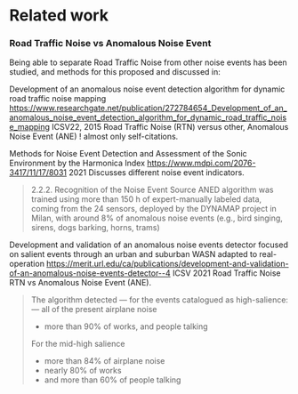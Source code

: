 
# Related work


### Road Traffic Noise vs Anomalous Noise Event
Being able to separate Road Traffic Noise from other noise events has been studied,
and methods for this proposed and discussed in:

Development of an anomalous noise event detection algorithm for dynamic road traffic noise mapping
https://www.researchgate.net/publication/272784654_Development_of_an_anomalous_noise_event_detection_algorithm_for_dynamic_road_traffic_noise_mapping
ICSV22, 2015
Road Traffic Noise (RTN) versus other, Anomalous Noise Event (ANE)
! almost only self-citations.

Methods for Noise Event Detection and Assessment of the Sonic Environment by the Harmonica Index 
https://www.mdpi.com/2076-3417/11/17/8031 
2021
Discusses different noise event indicators.

> 2.2.2. Recognition of the Noise Event Source
> ANED algorithm was trained using more than 150 h of expert-manually labeled data,
> coming from the 24 sensors, deployed by the DYNAMAP project in Milan, with around 8% of anomalous noise events
> (e.g., bird singing, sirens, dogs barking, horns, trams)

Development and validation of an anomalous noise events detector focused on salient events through an urban and suburban WASN adapted to real-operation
https://merit.url.edu/ca/publications/development-and-validation-of-an-anomalous-noise-events-detector--4
ICSV 2021
Road Traffic Noise RTN vs Anomalous Noise Event (ANE).

> The algorithm detected — for the events catalogued as high-salience:
> — all of the present airplane noise
> - more than 90% of works, and people talking
> 
> For the mid-high salience
> - more than 84% of airplane noise
> - nearly 80% of works
> - and more than 60% of people talking

